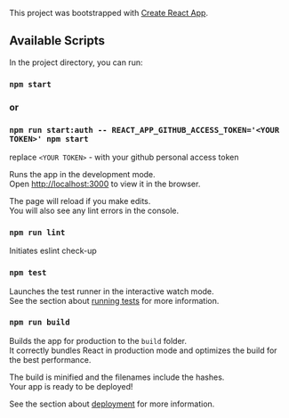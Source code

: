 This project was bootstrapped with [Create React App](https://github.com/facebook/create-react-app).

## Available Scripts

In the project directory, you can run:
### `npm start`

### or

### `npm run start:auth -- REACT_APP_GITHUB_ACCESS_TOKEN='<YOUR TOKEN>' npm start`

replace `<YOUR TOKEN>` - with your github personal access token

Runs the app in the development mode.<br>
Open [http://localhost:3000](http://localhost:3000) to view it in the browser.

The page will reload if you make edits.<br>
You will also see any lint errors in the console.

### `npm run lint`

Initiates eslint check-up <br>

### `npm test`

Launches the test runner in the interactive watch mode.<br>
See the section about [running tests](https://facebook.github.io/create-react-app/docs/running-tests) for more information.

### `npm run build`

Builds the app for production to the `build` folder.<br>
It correctly bundles React in production mode and optimizes the build for the best performance.

The build is minified and the filenames include the hashes.<br>
Your app is ready to be deployed!

See the section about [deployment](https://facebook.github.io/create-react-app/docs/deployment) for more information.
